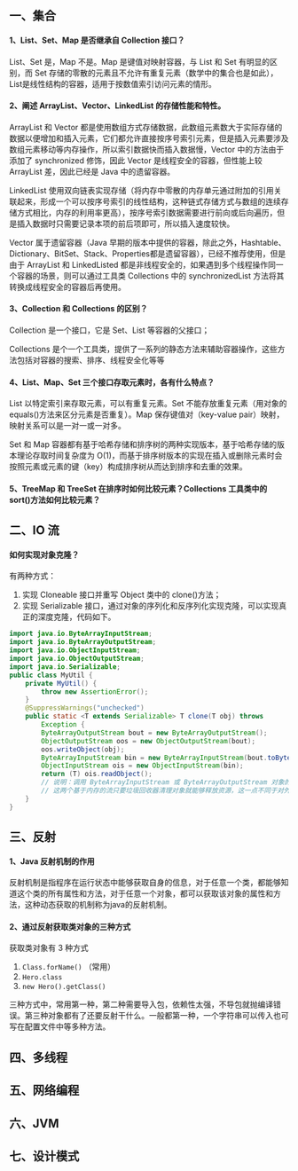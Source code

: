 ## 一、集合

#### 1、List、Set、Map 是否继承自 Collection 接口？

List、Set 是，Map 不是。Map 是键值对映射容器，与 List 和 Set 有明显的区别，而 Set 存储的零散的元素且不允许有重复元素（数学中的集合也是如此），List是线性结构的容器，适用于按数值索引访问元素的情形。

#### 2、阐述 ArrayList、Vector、LinkedList 的存储性能和特性。

ArrayList 和 Vector 都是使用数组方式存储数据，此数组元素数大于实际存储的数据以便增加和插入元素，它们都允许直接按序号索引元素，但是插入元素要涉及数组元素移动等内存操作，所以索引数据快而插入数据慢，Vector 中的方法由于添加了 synchronized 修饰，因此 Vector 是线程安全的容器，但性能上较 ArrayList 差，因此已经是 Java 中的遗留容器。

LinkedList 使用双向链表实现存储（将内存中零散的内存单元通过附加的引用关联起来，形成一个可以按序号索引的线性结构，这种链式存储方式与数组的连续存储方式相比，内存的利用率更高），按序号索引数据需要进行前向或后向遍历，但是插入数据时只需要记录本项的前后项即可，所以插入速度较快。

Vector 属于遗留容器（Java 早期的版本中提供的容器，除此之外，Hashtable、Dictionary、BitSet、Stack、Properties都是遗留容器），已经不推荐使用，但是由于 ArrayList 和 LinkedListed 都是非线程安全的，如果遇到多个线程操作同一个容器的场景，则可以通过工具类 Collections  中的 synchronizedList 方法将其转换成线程安全的容器后再使用。

#### 3、Collection 和 Collections 的区别？

Collection 是一个接口，它是 Set、List 等容器的父接口；

Collections 是个一个工具类，提供了一系列的静态方法来辅助容器操作，这些方法包括对容器的搜索、排序、线程安全化等等

#### 4、List、Map、Set 三个接口存取元素时，各有什么特点？

List 以特定索引来存取元素，可以有重复元素。Set 不能存放重复元素（用对象的equals()方法来区分元素是否重复）。Map 保存键值对（key-value pair）映射，映射关系可以是一对一或一对多。

Set 和 Map 容器都有基于哈希存储和排序树的两种实现版本，基于哈希存储的版本理论存取时间复杂度为 O(1)，而基于排序树版本的实现在插入或删除元素时会按照元素或元素的键（key）构成排序树从而达到排序和去重的效果。

#### 5、TreeMap 和 TreeSet 在排序时如何比较元素？Collections 工具类中的 sort()方法如何比较元素？



## 二、IO 流

#### 如何实现对象克隆？

有两种方式：

1. 实现 Cloneable 接口并重写 Object 类中的 clone()方法；
2. 实现 Serializable 接口，通过对象的序列化和反序列化实现克隆，可以实现真正的深度克隆，代码如下。

```java
import java.io.ByteArrayInputStream;
import java.io.ByteArrayOutputStream;
import java.io.ObjectInputStream;
import java.io.ObjectOutputStream;
import java.io.Serializable;
public class MyUtil {
    private MyUtil() {
        throw new AssertionError();
    }
    @SuppressWarnings("unchecked")
    public static <T extends Serializable> T clone(T obj) throws
        Exception {
        ByteArrayOutputStream bout = new ByteArrayOutputStream();
        ObjectOutputStream oos = new ObjectOutputStream(bout);
        oos.writeObject(obj);
        ByteArrayInputStream bin = new ByteArrayInputStream(bout.toByteArray());
        ObjectInputStream ois = new ObjectInputStream(bin);
        return (T) ois.readObject();
        // 说明：调用 ByteArrayInputStream 或 ByteArrayOutputStream 对象的 close 方法没有任何意义
        // 这两个基于内存的流只要垃圾回收器清理对象就能够释放资源，这一点不同于对外部资源（如文件流）的释放
    }
}
```



## 三、反射

#### 1、Java 反射机制的作用

反射机制是指程序在运行状态中能够获取自身的信息，对于任意一个类，都能够知道这个类的所有属性和方法，对于任意一个对象，都可以获取该对象的属性和方法，这种动态获取的机制称为java的反射机制。

#### 2、通过反射获取类对象的三种方式

获取类对象有 3 种方式

1. `Class.forName()`  （常用）
2. `Hero.class`
3. `new Hero().getClass()`

三种方式中，常用第一种，第二种需要导入包，依赖性太强，不导包就抛编译错误。第三种对象都有了还要反射干什么。一般都第一种，一个字符串可以传入也可写在配置文件中等多种方法。

## 四、多线程



## 五、网络编程



## 六、JVM



## 七、设计模式

